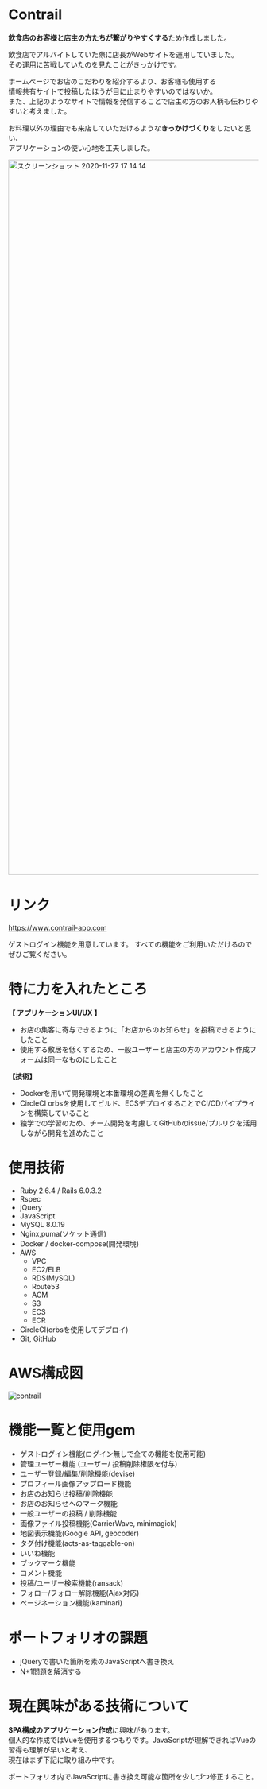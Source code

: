 # Contrail

**飲食店のお客様と店主の方たちが繋がりやすくする**ため作成しました。   

飲食店でアルバイトしていた際に店長がWebサイトを運用していました。   
その運用に苦戦していたのを見たことがきっかけです。
   
ホームページでお店のこだわりを紹介するより、お客様も使用する   
情報共有サイトで投稿したほうが目に止まりやすいのではないか。   
また、上記のようなサイトで情報を発信することで店主の方のお人柄も伝わりやすいと考えました。      

お料理以外の理由でも来店していただけるような**きっかけづくり**をしたいと思い、   
アプリケーションの使い心地を工夫しました。

<img width="1440" alt="スクリーンショット 2020-11-27 17 14 14" src="https://user-images.githubusercontent.com/54735254/100426685-a129c000-30d4-11eb-8fd6-8afdaaa601b7.png">

# リンク

https://www.contrail-app.com  

ゲストログイン機能を用意しています。
すべての機能をご利用いただけるのでぜひご覧ください。

# 特に力を入れたところ
**【 アプリケーションUI/UX 】**
- お店の集客に寄与できるように「お店からのお知らせ」を投稿できるようにしたこと   
- 使用する敷居を低くするため、一般ユーザーと店主の方のアカウント作成フォームは同一なものにしたこと

**【技術】**
- Dockerを用いて開発環境と本番環境の差異を無くしたこと
- CircleCI orbsを使用してビルド、ECSデプロイすることでCI/CDパイプラインを構築していること
- 独学での学習のため、チーム開発を考慮してGitHubのissue/プルリクを活用しながら開発を進めたこと

# 使用技術

- Ruby 2.6.4 / Rails 6.0.3.2
- Rspec
- jQuery
- JavaScript
- MySQL 8.0.19
- Nginx,puma(ソケット通信)
- Docker / docker-compose(開発環境)
- AWS
  - VPC
  - EC2/ELB
  - RDS(MySQL)
  - Route53
  - ACM
  - S3
  - ECS
  - ECR
- CircleCI(orbsを使用してデプロイ)
- Git, GitHub

# AWS構成図

![contrail](https://user-images.githubusercontent.com/54735254/94371958-2f191700-0135-11eb-9be5-b73970e491c0.png)

# 機能一覧と使用gem

- ゲストログイン機能(ログイン無しで全ての機能を使用可能)
- 管理ユーザー機能 (ユーザー/ 投稿削除権限を付与)
- ユーザー登録/編集/削除機能(devise)
- プロフィール画像アップロード機能
- お店のお知らせ投稿/削除機能
- お店のお知らせへのマーク機能
- 一般ユーザーの投稿 / 削除機能
- 画像ファイル投稿機能(CarrierWave, minimagick)
- 地図表示機能(Google API, geocoder)
- タグ付け機能(acts-as-taggable-on)
- いいね機能
- ブックマーク機能
- コメント機能
- 投稿/ユーザー検索機能(ransack)
- フォロー/フォロー解除機能(Ajax対応)
- ページネーション機能(kaminari)

# ポートフォリオの課題
- jQueryで書いた箇所を素のJavaScriptへ書き換え
- N+1問題を解消する

# 現在興味がある技術について
**SPA構成のアプリケーション作成**に興味があります。   
個人的な作成ではVueを使用するつもりです。JavaScriptが理解できればVueの習得も理解が早いと考え、   
現在はまず下記に取り組み中です。   

ポートフォリオ内でJavaScriptに書き換え可能な箇所を少しづつ修正すること。
